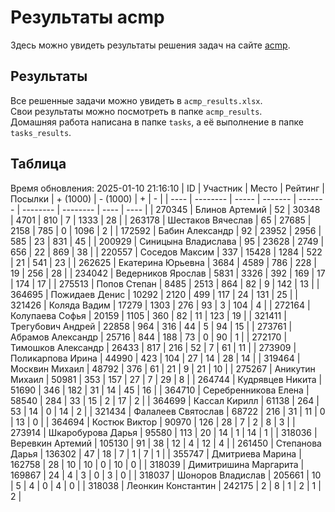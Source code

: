 # Результаты acmp
Здесь можно увидеть результаты решения задач на сайте [acmp](https://acmp.ru). 

## Результаты
Все решенные задачи можно увидеть в `acmp_results.xlsx`.   
Свои результаты можно посмотреть в папке `acmp_results`.  
Домашняя работа написана в папке `tasks`, а её выполнение в папке `tasks_results`.

## Таблица
Время обновления: 2025-01-10 21:16:10
| ID   | Участник | Место | Рейтинг | Посылки | + (1000) | - (1000) | +    | -    |
| ---- | -------- | ----- | ------- | ------- | -------- | -------- | ---- | ---- |
| 270345 | Блинов Артемий | 52 | 30348 | 4701 | 810 | 7 | 1333 | 28 |
| 263178 | Шестаков Вячеслав | 65 | 27685 | 2158 | 785 | 0 | 1096 | 2 |
| 172592 | Бабин Александр | 92 | 23952 | 2956 | 585 | 23 | 831 | 45 |
| 200929 | Синицына Владислава | 95 | 23628 | 2749 | 656 | 22 | 869 | 38 |
| 220557 | Соседов Максим | 337 | 15428 | 1284 | 522 | 21 | 541 | 23 |
| 262625 | Екатерина Юрьевна | 3684 | 4589 | 786 | 228 | 19 | 256 | 28 |
| 234042 | Ведерников Ярослав | 5831 | 3326 | 392 | 169 | 17 | 174 | 17 |
| 275513 | Попов Степан | 8485 | 2513 | 864 | 82 | 9 | 142 | 13 |
| 364695 | Пожидаев Денис | 10292 | 2120 | 499 | 117 | 24 | 131 | 25 |
| 321426 | Коляда Вадим | 17279 | 1303 | 276 | 93 | 3 | 104 | 4 |
| 272164 | Колупаева Софья | 20159 | 1105 | 360 | 82 | 11 | 123 | 19 |
| 321411 | Трегубович Андрей | 22858 | 964 | 316 | 44 | 5 | 94 | 15 |
| 273761 | Абрамов Александр | 25716 | 844 | 188 | 73 | 0 | 90 | 1 |
| 272170 | Тимошков Александр | 26433 | 817 | 216 | 52 | 7 | 61 | 11 |
| 273909 | Поликарпова Ирина | 44990 | 423 | 104 | 27 | 14 | 28 | 14 |
| 319464 | Москвин Михаил | 48792 | 376 | 61 | 21 | 9 | 21 | 10 |
| 275267 | Аникутин Михаил | 50981 | 353 | 157 | 27 | 7 | 29 | 8 |
| 264744 | Кудрявцев Никита | 51690 | 346 | 182 | 31 | 14 | 45 | 16 |
| 364710 | Серебренникова Елена | 58540 | 284 | 33 | 15 | 2 | 17 | 2 |
| 364699 | Кассал Кирилл | 61138 | 264 | 53 | 14 | 0 | 14 | 2 |
| 321434 | Фалалеев Святослав | 68722 | 216 | 31 | 11 | 0 | 13 | 0 |
| 364694 | Костюк Виктор | 90970 | 126 | 28 | 7 | 2 | 8 | 3 |
| 273914 | Шкаробурова Дарья | 95580 | 113 | 20 | 14 | 1 | 14 | 1 |
| 318036 | Веревкин Артемий | 105130 | 91 | 38 | 12 | 4 | 12 | 4 |
| 261450 | Степанова Дарья | 136302 | 47 | 18 | 7 | 1 | 7 | 1 |
| 355747 | Дмитриева Марина | 162758 | 28 | 10 | 10 | 0 | 10 | 0 |
| 318039 | Димитришина Маргарита | 169867 | 24 | 4 | 3 | 0 | 3 | 0 |
| 318037 | Шоноров Владислав | 205661 | 10 | 5 | 4 | 0 | 4 | 0 |
| 318038 | Леонкин Константин | 242175 | 2 | 8 | 1 | 2 | 1 | 2 |
